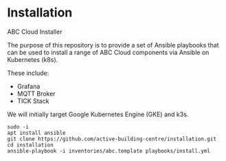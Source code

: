 # Installation

ABC Cloud Installer

The purpose of this repository is to provide a set of Ansible playbooks that can be used to install a range of ABC Cloud components via Ansible on Kubernetes (k8s).

These include:

- Grafana
- MQTT Broker
- TICK Stack

We will initially target Google Kubernetes Engine (GKE) and k3s.

    sudo -i
    apt install ansible
    git clone https://github.com/active-building-centre/installation.git
    cd installation
    ansible-playbook -i inventories/abc.template playbooks/install.yml


